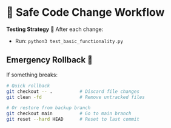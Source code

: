 # 🔄 Safe Code Change Workflow

**Testing Strategy** 🧪
After each change:
- Run: `python3 test_basic_functionality.py`

## Emergency Rollback 🚨
If something breaks:
```bash
# Quick rollback
git checkout -- .          # Discard file changes
git clean -fd              # Remove untracked files

# Or restore from backup branch
git checkout main          # Go to main branch
git reset --hard HEAD      # Reset to last commit
```